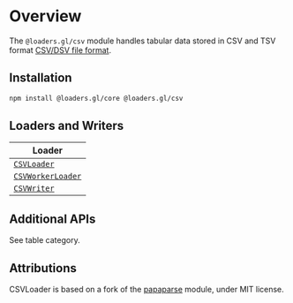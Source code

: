 # Overview

The `@loaders.gl/csv` module handles tabular data stored in CSV and TSV format
[CSV/DSV file format](https://en.wikipedia.org/wiki/Comma-separated_values).

## Installation

```bash
npm install @loaders.gl/core @loaders.gl/csv
```

## Loaders and Writers

| Loader                                                          |
| --------------------------------------------------------------- |
| [`CSVLoader`](/docs/modules/csv/api-reference/csv-loader)       |
| [`CSVWorkerLoader`](/docs/modules/csv/api-reference/csv-loader) |
| [`CSVWriter`](/docs/modules/csv/api-reference/csv-loader)       |

## Additional APIs

See table category.

## Attributions

CSVLoader is based on a fork of the [papaparse](https://github.com/mholt/PapaParse) module, under MIT license.
